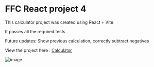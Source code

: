 # FFC React project 4
This calculator project was created using React + Vite.

It passes all the required tests.

Future updates: Show previous calculation, correctly subtract negatives

View the project here : [Calculator](https://luke-h42.github.io/ffc-calculator/)

![image](https://github.com/luke-h42/ffc-calculator/assets/143758363/9c37d163-4a68-483d-9e4a-4532a2271730)

